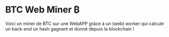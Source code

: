 # BTC Web Miner ₿
Voici un miner de BTC sur une WebAPP grâce à un (web) worker qui calcule un back-end un hash gagnant et donné depuis la blockchain !
